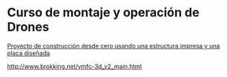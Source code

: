 # Curso de montaje y operación de Drones

[Proyecto de construcción desde cero usando una estructura impresa y una placa diseñada](https://www.instructables.com/id/Arduino-Drone-Quadcopter-3D-Printed/)

http://www.brokking.net/ymfc-3d_v2_main.html
